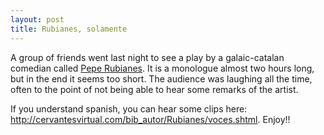 ```yaml
---
layout: post
title: Rubianes, solamente
---
```


A group of friends went last night to see a play by a galaic-catalan comedian called <a href="http://cervantesvirtual.com/bib_autor/Rubianes/">Pepe Rubianes</a>. It is a monologue almost two hours long, but in the end it seems too short. The audience was laughing all the time, often to the point of not being able to hear some remarks of the artist.

If you understand spanish, you can hear some clips here: <a href="http://cervantesvirtual.com/bib_autor/Rubianes/voces.shtml">http://cervantesvirtual.com/bib_autor/Rubianes/voces.shtml</a>. Enjoy!!

